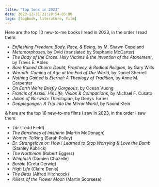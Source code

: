 ```yaml
---
title: "Top tens in 2023"
date: 2023-12-31T21:20:54-05:00
tags: [logbook, literature, film]
---
```


Here are the top 10 new-to-me books I read in 2023, in the order I read them:

* *Enfleshing Freedom: Body, Race, & Being*, by M. Shawn Copeland
* *Metamorphoses*, by Ovid (translated by Stephanie McCarter)
* *The Body of the Cross: Holy Victims & the Invention of the Atonement*, by Travis E. Ables
* *Bare Ruined Choirs: Doubt, Prophecy, & Radical Religion*, by Gary Wills
* *Warmth: Coming of Age at the End of Our World*, by Daniel Sherrell
* *Nothing Gained Is Eternal: A Theology of Tradition*, by Anne M. Carpenter
* *On Earth We're Briefly Gorgeous*, by Ocean Vuong
* *Francis of Assisi: His Life, Vision & Companions*, by Michael F. Cusato
* *Julian of Norwich: Theologian*, by Denys Turner
* *Doppleganger: A Trip into the Mirror World*, by Naomi Klein

& here are the top 10 new-to-me films I saw in 2023, in the order I saw them:

* *Tár* (Todd Field)
* *The Banshees of Inisherin* (Martin McDonagh)
* *Women Talking* (Sarah Polley)
* *Dr. Strangelove or: How I Learned to Stop Worrying & Love the Bomb* (Stanley Kubrick)
* *The Northman* (Robert Eggers)
* *Whiplash* (Damien Chazelle)
* *Barbie* (Greta Gerwig)
* *High Life* (Claire Denis)
* *The Birds* (Alfred Hitchcock)
* *Killers of the Flower Moon* (Martin Scorsese)
